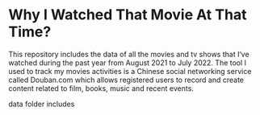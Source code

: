# Why I Watched That Movie At That Time?


This repository includes the data of all the movies and tv shows that I‘ve watched during the past year from August 2021 to July 2022. The tool I used to track my movies activities is a Chinese social networking service called Douban.com which allows registered users to record and create content related to film, books, music and recent events.



data folder includes
